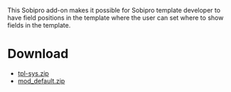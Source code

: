 This Sobipro add-on makes it possible for Sobipro template developer to have field positions in the template where the user can set where to show fields in the template.

<h1>Download</h1>
<ul>
<li><a href="https://github.com/shalkam/tpl-sys/blob/master/Installable%20Packages/tpl-sys.zip">tpl-sys.zip</a></li>
<li><a href="https://github.com/shalkam/tpl-sys/blob/master/Installable%20Packages/mod_default.zip">mod_default.zip</a></li>
</ul>
